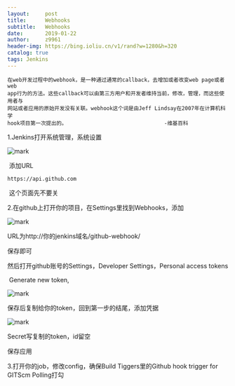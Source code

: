 ```yaml
---
layout:     post
title:      Webhooks
subtitle:   Webhooks
date:       2019-01-22
author:     z9961
header-img: https://bing.ioliu.cn/v1/rand?w=1280&h=320
catalog: true
tags: Jenkins
---
```


```
在web开发过程中的webhook，是一种通过通常的callback，去增加或者改变web page或者web 
app行为的方法。这些callback可以由第三方用户和开发者维持当前，修改，管理，而这些使用者与
网站或者应用的原始开发没有关联。webhook这个词是由Jeff Lindsay在2007年在计算机科学
hook项目第一次提出的。								-维基百科
```

1.Jenkins打开系统管理，系统设置

![mark](http://img.aloli.cn/github/20190123/72mzW60nsrPC.png)

​	添加URL

```
https://api.github.com
```

​	这个页面先不要关

2.在github上打开你的项目，在Settings里找到Webhooks，添加

![mark](http://img.aloli.cn/github/20190123/UrF9KYshiSdh.png)

URL为http://你的jenkins域名/github-webhook/

保存即可

然后打开github账号的Settings，Developer Settings，Personal access tokens

​	Generate new token,

![mark](http://img.aloli.cn/github/20190123/RT2UFiTqDy9f.png)

保存后复制给你的token，回到第一步的结尾，添加凭据

![mark](http://img.aloli.cn/github/20190123/716cbhsPLjEW.png)

Secret写复制的token，id留空

保存应用

3.打开你的job，修改config，确保Build Tiggers里的Github hook trigger for GITScm Polling打勾